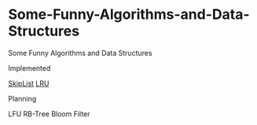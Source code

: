 # Some-Funny-Algorithms-and-Data-Structures
Some Funny Algorithms and Data Structures

Implemented

[SkipList](https://github.com/Cai-Yao/Some-Funny-Algorithms-and-Data-Structures/tree/main/SkipList)
[LRU](https://github.com/Cai-Yao/Some-Funny-Algorithms-and-Data-Structures/tree/main/LRU_LFU)

Planning

LFU
RB-Tree
Bloom Filter
